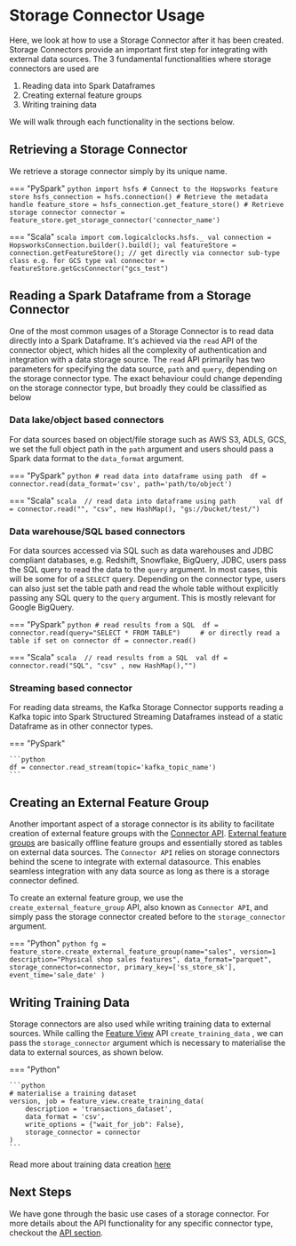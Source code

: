 # Storage Connector Usage
Here, we look at how to use a Storage Connector after it has been created. 
Storage Connectors provide an important first step for integrating with external data sources.
The 3 fundamental functionalities where storage connectors are used are

1. Reading data into Spark Dataframes
2. Creating external feature groups
3. Writing training data

We will walk through each functionality in the sections below.

## Retrieving a Storage Connector
We retrieve a storage connector simply by its unique name.

=== "PySpark"
    ```python
    import hsfs
    # Connect to the Hopsworks feature store
    hsfs_connection = hsfs.connection()
    # Retrieve the metadata handle
    feature_store = hsfs_connection.get_feature_store()
    # Retrieve storage connector
    connector = feature_store.get_storage_connector('connector_name')
    ```

=== "Scala"
    ```scala
    import com.logicalclocks.hsfs._
    val connection = HopsworksConnection.builder().build();
    val featureStore = connection.getFeatureStore();
    // get directly via connector sub-type class e.g. for GCS type
    val connector = featureStore.getGcsConnector("gcs_test")
    ```

## Reading a Spark Dataframe from a Storage Connector

One of the most common usages of a Storage Connector is to read data directly into a Spark Dataframe.
It's achieved via the `read` API of the connector object, which hides all the complexity of authentication and integration 
with a data storage source. 
The `read` API primarily has two parameters for specifying the data source, `path` and `query`, depending on the storage connector type.
The exact behaviour could change depending on the storage connector type, but broadly they could be classified as below

### Data lake/object based connectors

For data sources based on object/file storage such as AWS S3, ADLS, GCS, we set the full object path in the `path` argument
and users should pass a Spark data format to the `data_format` argument.

=== "PySpark"
    ```python
    # read data into dataframe using path 
    df = connector.read(data_format='csv', path='path/to/object')   
    ```

=== "Scala"
    ```scala 
    // read data into dataframe using path     
    val df = connector.read("", "csv", new HashMap(), "gs://bucket/test/")  
    ```
    

### Data warehouse/SQL based connectors

For data sources accessed via SQL such as data warehouses and JDBC compliant databases, e.g. Redshift, Snowflake, BigQuery, JDBC, users pass the SQL query to read the data to the `query` 
argument. In most cases, this will be some for of a `SELECT` query. Depending on the connector type, users can also just set the table path and read the whole table without explicitly 
passing any SQL query to the `query` argument. This is mostly relevant for Google BigQuery.

=== "PySpark"
    ```python
    # read results from a SQL 
    df = connector.read(query="SELECT * FROM TABLE")    
    # or directly read a table if set on connector
    df = connector.read()
    ```

=== "Scala"
    ```scala 
    // read results from a SQL 
    val df = connector.read("SQL", "csv" , new HashMap(),"")    
    ```

### Streaming based connector

For reading data streams, the Kafka Storage Connector supports reading a Kafka topic into Spark Structured Streaming Dataframes 
instead of a static Dataframe as in other connector types.

=== "PySpark"

    ```python
    df = connector.read_stream(topic='kafka_topic_name')
    ```

## Creating an External Feature Group

Another important aspect of a storage connector is its ability to facilitate creation of external feature groups with 
the [Connector API](../../../concepts/fs/feature_group/external_fg.md). [External feature groups](../feature_group/create_external.md) are basically offline feature groups
and essentially stored as tables on external data sources. 
The `Connector API` relies on storage connectors behind the scene to integrate with external datasource.
This enables seamless integration with any data source as long as there is a storage connector defined.

To create an external feature group, we use the `create_external_feature_group` API, also known as `Connector API`, 
and simply pass the storage connector created before to the `storage_connector` argument. 

=== "Python"
    ```python
    fg = feature_store.create_external_feature_group(name="sales",
        version=1
        description="Physical shop sales features",
        data_format="parquet",
        storage_connector=connector,
        primary_key=['ss_store_sk'],
        event_time='sale_date'
    )
    ```


## Writing Training Data

Storage connectors are also used while writing training data to external sources. While calling the 
[Feature View](../../../concepts/fs/feature_view/fv_overview.md) API `create_training_data` , we can pass the `storage_connector` argument which is necessary to materialise 
the data to external sources, as shown below.

=== "Python"

    ```python
    # materialise a training dataset
    version, job = feature_view.create_training_data(
        description = 'transactions_dataset',
        data_format = 'csv',
        write_options = {"wait_for_job": False},
        storage_connector = connector
    ) 
    ```

Read more about training data creation [here](../feature_view/training-data.md)

## Next Steps
We have gone through the basic use cases of a storage connector. 
For more details about the API functionality for any specific connector type, 
checkout the [API section](https://docs.hopsworks.ai/feature-store-api/3.1.0-SNAPSHOT/generated/api/storage_connector_api/#storage-connector).


